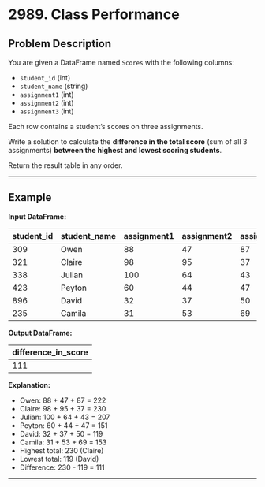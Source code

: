 # 2989. Class Performance

## Problem Description

You are given a DataFrame named `Scores` with the following columns:
- `student_id` (int)
- `student_name` (string)
- `assignment1` (int)
- `assignment2` (int)
- `assignment3` (int)

Each row contains a student’s scores on three assignments.

Write a solution to calculate the **difference in the total score** (sum of all 3 assignments) **between the highest and lowest scoring students**.

Return the result table in any order.

---

## Example

**Input DataFrame:**

| student_id | student_name | assignment1 | assignment2 | assignment3 |
|------------|--------------|-------------|-------------|-------------|
| 309        | Owen         | 88          | 47          | 87          |
| 321        | Claire       | 98          | 95          | 37          |
| 338        | Julian       | 100         | 64          | 43          |
| 423        | Peyton       | 60          | 44          | 47          |
| 896        | David        | 32          | 37          | 50          |
| 235        | Camila       | 31          | 53          | 69          |

**Output DataFrame:**

| difference_in_score |
|---------------------|
| 111                 |

**Explanation:**
- Owen: 88 + 47 + 87 = 222  
- Claire: 98 + 95 + 37 = 230  
- Julian: 100 + 64 + 43 = 207  
- Peyton: 60 + 44 + 47 = 151  
- David: 32 + 37 + 50 = 119  
- Camila: 31 + 53 + 69 = 153  
- Highest total: 230 (Claire)  
- Lowest total: 119 (David)  
- Difference: 230 - 119 = 111

---